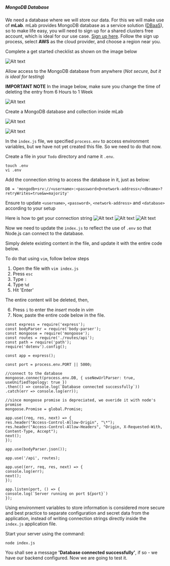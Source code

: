 ##### MongoDB Database

We need a database where we will store our data. For this we will make use of **mLab**. mLab provides MongoDB database as a service solution ([DBaaS](https://en.wikipedia.org/wiki/Cloud_database)), so to make life easy, you will need to sign up for a shared clusters free account, which is ideal for our use case. [Sign up here](https://www.mongodb.com/atlas-signup-from-mlab). Follow the sign up process, select **AWS** as the cloud provider, and choose a region near you.

Complete a get started checklist as shown on the image below

![Alt text](https://darey.io/wp-content/uploads/2021/02/MLab-dashboard.png "Mlab")

Allow access to the MongoDB database from anywhere (*Not secure, but it is ideal for testing*)

**IMPORTANT NOTE**
In the image below, make sure you change the time of deleting the entry from 6 Hours to 1 Week

![Alt text](https://darey.io/wp-content/uploads/2021/02/MogoDB-Network-Access.png "MongoDB")

Create a MongoDB database and collection inside mLab

![Alt text](https://darey.io/wp-content/uploads/2021/02/Mongo-create-DB-1.png "MongoDB")


![Alt text](https://darey.io/wp-content/uploads/2021/02/Mongo-create-DB-2.png "MongoDB")

In the `index.js` file, we specified `process.env` to access environment variables, but we have not yet created this file. So we need to do that now.

Create a file in your `Todo` directory and name it `.env`. 

```
touch .env
vi .env
```

Add the connection string to access the database in it, just as below:

```
DB = 'mongodb+srv://<username>:<password>@<network-address>/<dbname>?retryWrites=true&w=majority'
```

Ensure to update `<username>`, `<password>`, `<network-address>` and `<database>` according to your setup

Here is how to get your connection string
![Alt text](https://darey.io/wp-content/uploads/2021/02/Mongo-connect1.png "Mongo Connect")
![Alt text](https://darey.io/wp-content/uploads/2021/02/Mongo-connect2.png "Mongo Connect2")
![Alt text](https://darey.io/wp-content/uploads/2021/02/Mongo-connect3.png "Mongo Connect3")



Now we need to update the `index.js` to reflect the use of `.env` so that Node.js can connect to the database.

Simply delete existing content in the file, and update it with the entire code below.

To do that using `vim`, follow below steps

1. Open the file with `vim index.js`
2. Press `esc` 
3. Type `:`
4. Type `%d`
5. Hit 'Enter'

The entire content will be deleted, then,

6. Press `i` to enter the *insert* mode in *vim*
7. Now, paste the entire code below in the file.

```
const express = require('express');
const bodyParser = require('body-parser');
const mongoose = require('mongoose');
const routes = require('./routes/api');
const path = require('path');
require('dotenv').config();

const app = express();

const port = process.env.PORT || 5000;

//connect to the database
mongoose.connect(process.env.DB, { useNewUrlParser: true, useUnifiedTopology: true })
.then(() => console.log(`Database connected successfully`))
.catch(err => console.log(err));

//since mongoose promise is depreciated, we overide it with node's promise
mongoose.Promise = global.Promise;

app.use((req, res, next) => {
res.header("Access-Control-Allow-Origin", "\*");
res.header("Access-Control-Allow-Headers", "Origin, X-Requested-With, Content-Type, Accept");
next();
});

app.use(bodyParser.json());

app.use('/api', routes);

app.use((err, req, res, next) => {
console.log(err);
next();
});

app.listen(port, () => {
console.log(`Server running on port ${port}`)
});
```

Using environment variables to store information is considered more secure and best practice to separate configuration and secret data from the application, instead of writing connection strings directly inside the `index.js` application file. 

Start your server using the command:

```
node index.js
```

You shall see a message **'Database connected successfully'**, if so - we have our backend configured. Now we are going to test it.

